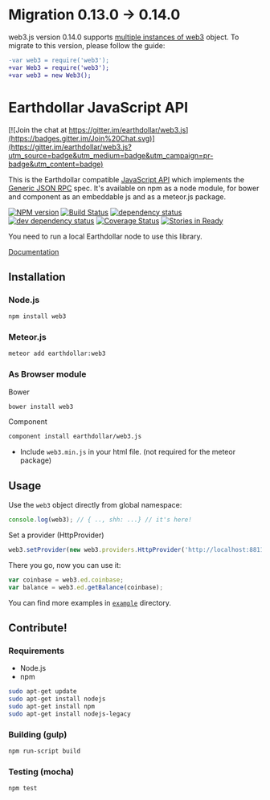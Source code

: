 # Migration 0.13.0 -> 0.14.0

web3.js version 0.14.0 supports [multiple instances of web3](https://github.com/Tzunami/web3.js/issues/297) object.
To migrate to this version, please follow the guide:

```diff
-var web3 = require('web3');
+var Web3 = require('web3');
+var web3 = new Web3();
```


# Earthdollar JavaScript API

[![Join the chat at https://gitter.im/earthdollar/web3.js](https://badges.gitter.im/Join%20Chat.svg)](https://gitter.im/earthdollar/web3.js?utm_source=badge&utm_medium=badge&utm_campaign=pr-badge&utm_content=badge)

This is the Earthdollar compatible [JavaScript API](https://github.com/Tzunami/wiki/wiki/JavaScript-API)
which implements the [Generic JSON RPC](https://github.com/Tzunami/wiki/wiki/JSON-RPC) spec. It's available on npm as a node module, for bower and component as an embeddable js and as a meteor.js package.

[![NPM version][npm-image]][npm-url] [![Build Status][travis-image]][travis-url] [![dependency status][dep-image]][dep-url] [![dev dependency status][dep-dev-image]][dep-dev-url] [![Coverage Status][coveralls-image]][coveralls-url] [![Stories in Ready][waffle-image]][waffle-url]

<!-- [![browser support](https://ci.testling.com/earthdollar/earthdollar.js.png)](https://ci.testling.com/earthdollar/earthdollar.js) -->

You need to run a local Earthdollar node to use this library.

[Documentation](https://github.com/Tzunami/wiki/wiki/JavaScript-API)

## Installation

### Node.js

```bash
npm install web3
```

### Meteor.js

```bash
meteor add earthdollar:web3
```

### As Browser module
Bower

```bash
bower install web3
```

Component

```bash
component install earthdollar/web3.js
```

* Include `web3.min.js` in your html file. (not required for the meteor package)

## Usage
Use the `web3` object directly from global namespace:

```js
console.log(web3); // { .., shh: ...} // it's here!
```

Set a provider (HttpProvider)

```js
web3.setProvider(new web3.providers.HttpProvider('http://localhost:8811'));
```

There you go, now you can use it:

```js
var coinbase = web3.ed.coinbase;
var balance = web3.ed.getBalance(coinbase);
```

You can find more examples in [`example`](https://github.com/Tzunami/web3.js/tree/master/example) directory.


## Contribute!

### Requirements

* Node.js
* npm

```bash
sudo apt-get update
sudo apt-get install nodejs
sudo apt-get install npm
sudo apt-get install nodejs-legacy
```

### Building (gulp)

```bash
npm run-script build
```


### Testing (mocha)

```bash
npm test
```

[npm-image]: https://badge.fury.io/js/web3.png
[npm-url]: https://npmjs.org/package/web3
[travis-image]: https://travis-ci.org/earthdollar/web3.js.svg
[travis-url]: https://travis-ci.org/earthdollar/web3.js
[dep-image]: https://david-dm.org/earthdollar/web3.js.svg
[dep-url]: https://david-dm.org/earthdollar/web3.js
[dep-dev-image]: https://david-dm.org/earthdollar/web3.js/dev-status.svg
[dep-dev-url]: https://david-dm.org/earthdollar/web3.js#info=devDependencies
[coveralls-image]: https://coveralls.io/repos/earthdollar/web3.js/badge.svg?branch=master
[coveralls-url]: https://coveralls.io/r/earthdollar/web3.js?branch=master
[waffle-image]: https://badge.waffle.io/earthdollar/web3.js.svg?label=ready&title=Ready
[waffle-url]: http://waffle.io/earthdollar/web3.js


